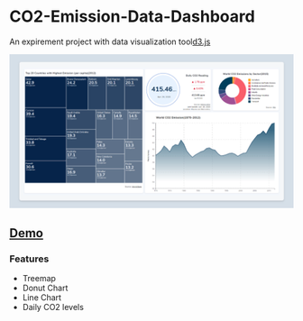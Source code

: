# CO2-Emission-Data-Dashboard
An expirement project with data visualization tool[d3.js](https://github.com/d3/d3)

![CO2](screenshot.png)

## [Demo](https://losmarco.github.io/CO2-Emission-Data-Dashboard/)

### Features
- Treemap
- Donut Chart
- Line Chart
- Daily CO2 levels
